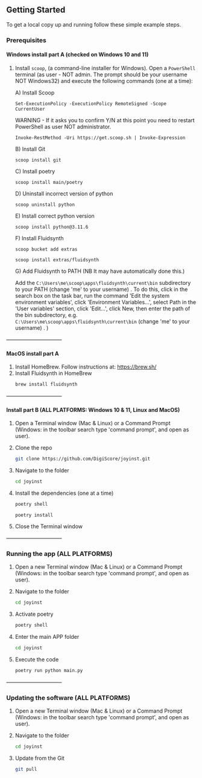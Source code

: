 <!-- GETTING STARTED -->
## Getting Started

To get a local copy up and running follow these simple example steps.

### Prerequisites

#### Windows install part A (checked on Windows 10 and 11)

1. Install `scoop`, (a command-line installer for Windows). 
Open a `PowerShell` terminal (as user - NOT admin. The prompt should be your username NOT Windows32) and execute the following commands (one at a time):

   A) Install Scoop
      ```shell
      Set-ExecutionPolicy -ExecutionPolicy RemoteSigned -Scope CurrentUser
      ```
   
      WARNING - If it asks you to confirm Y/N at this point you need to restart PowerShell as user NOT administrator.

      ```shell
      Invoke-RestMethod -Uri https://get.scoop.sh | Invoke-Expression
      ```   

   B) Install Git 
      ```shell
      scoop install git
      ```

   C) Install poetry
      ```shell
      scoop install main/poetry
      ```

   D) Uninstall incorrect version of python
      ```shell
      scoop uninstall python
      ```

   E) Install correct python version
      ```shell
      scoop install python@3.11.6
      ```

   F) Install Fluidsynth
   
      ```shell
      scoop bucket add extras
      ```
      
      ```shell
      scoop install extras/fluidsynth
      ```
   G) Add Fluidsynth to PATH  (NB It may have automatically done this.)

      Add the `C:\Users\me\scoop\apps\fluidsynth\current\bin` subdirectory to your PATH (change 'me' to your username) . 
To do this, click in the search box on the task bar, run the command 'Edit the system environment variables', click 'Environment Variables…', select Path in the 'User variables' section, click 'Edit…', click New, then enter the path of the bin subdirectory, e.g. `C:\Users\me\scoop\apps\fluidsynth\current\bin`  (change 'me' to your username) . )

[//]: # (5. Install Fluidsynth installer)

[//]: # (   1. Go to the FluidSynth releases page https://github.com/FluidSynth/fluidsynth/releases)

[//]: # (   2. Download the latest 64-bit release for Windows &#40;e.g. fluidsynth-2.1.0-win64.zip&#41;. )

[//]: # (   3. Extract this zip file into some directory, e.g. c:\Users\me\install\fluidsynth. &#40;NB replace 'me' with your username&#41;)

[//]: # (   4. Move the 'bin' folder from 'fluidsynth' into 'install' folder &#40;drag and drop from the folder&#41;. )

[//]: # (   5. Add the `C:\Users\me\scoop\apps\fluidsynth\current\bin` subdirectory to your PATH. To do this, click in the search box on the task bar, run the command 'Edit the system environment variables', click 'Environment Variables…', select Path in the 'User variables' section, click 'Edit…', click New, then enter the path of the bin subdirectory, e.g. `C:\Users\me\scoop\apps\fluidsynth\current\bin` . NB It may have automatically done this.)

[//]: # ()


–––––––––––––––––––––


#### MacOS install part A

1. Install HomeBrew. Follow instructions at: https://brew.sh/
2. Install Fluidsynth in HomeBrew
   ```sh
   brew install fluidsynth
   ```
 
–––––––––––––––––––––

  
#### Install part B (ALL PLATFORMS: Windows 10 & 11, Linux and MacOS)

1. Open a Terminal window (Mac & Linux) or a Command Prompt (Windows: in the toolbar search type 'command prompt', and open as user).

2. Clone the repo
   ```sh
   git clone https://github.com/DigiScore/joyinst.git
   ```
   
3. Navigate to the folder
   ```sh
   cd joyinst
   ```
   
4. Install the dependencies (one at a time)
   ```sh
   poetry shell
   ```
   
   ```shell
   poetry install
   ```
   
5. Close the Terminal window 

–––––––––––––––––––––

### Running the app (ALL PLATFORMS)

1. Open a new Terminal window (Mac & Linux) or a Command Prompt (Windows: in the toolbar search type 'command prompt', and open as user).


2. Navigate to the folder
   ```sh
   cd joyinst
   ```
   
3. Activate poetry
   ```sh
   poetry shell
   ```
     
4. Enter the main APP folder
   ```sh
   cd joyinst
   ```

5. Execute the code
   ```sh
   poetry run python main.py
   ```



–––––––––––––––––––––

### Updating the software (ALL PLATFORMS)

1. Open a new Terminal window (Mac & Linux) or a Command Prompt (Windows: in the toolbar search type 'command prompt', and open as user).


2. Navigate to the folder
   ```sh
   cd joyinst
   ```

3. Update from the Git
   ```sh
   git pull
   ```
     